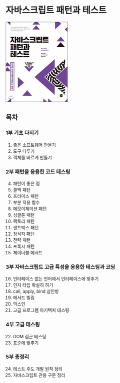 # 자바스크립트 패턴과 테스트 

![Cover](assets/cover.png)

## 목차

### 1부 기초 다지기
1. 좋은 소프트웨어 만들기
2. 도구 다루기
3. 객체를 바르게 만들기

### 2부 패턴을 응용한 코드 테스팅
4. 패턴이 좋은 점
5. 콜백 패턴
6. 프라미스 패턴
7. 부분 적용 함수
8. 메모이제이션 패턴
9. 싱글톤 패턴
10. 팩토리 패턴
11. 샌드박스 패턴
12. 장식자 패턴
13. 전략 패턴
14. 프록시 패턴
15. 체이너블 메서드

### 3부 자바스크립트 고급 특성을 응용한 테스팅과 코딩
16. 인터페이스 없는 언어에서 인터페이스에 맞추기
17. 인자 타입 확실히 하기
18. call, apply, bind 삼인방
19. 메서드 빌림
20. 믹스인
21. 고급 프로그램 아키텍처 테스팅

### 4부 고급 테스팅
22. DOM 접근 테스팅
23. 표준에 맞추기

### 5부 총정리
24. 테스트 주도 개발 원칙 정리
25. 자바스크립트 관용 구문 정리
